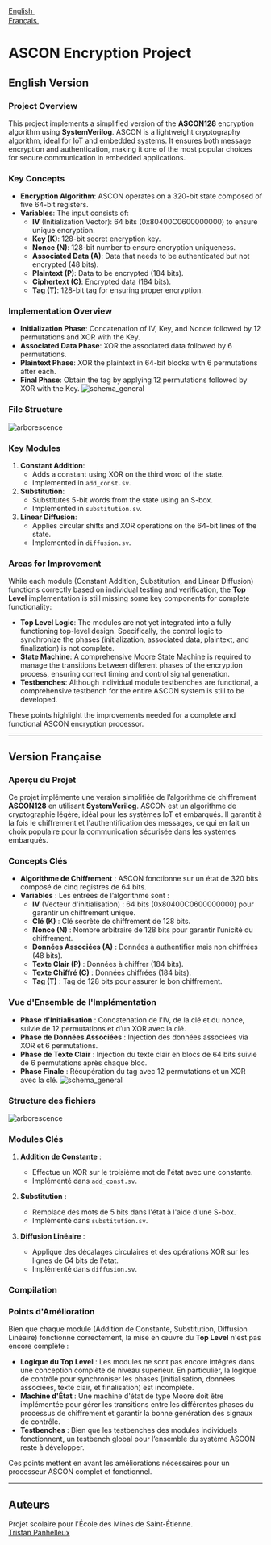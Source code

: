 
[English <img src="https://cdn-icons-png.flaticon.com/16/197/197374.png" width="16"/>](#english-version)  
[Français <img src="https://cdn-icons-png.flaticon.com/16/197/197560.png" width="16"/>](#version-fran%C3%A7aise)

# ASCON Encryption Project

<a name="english-version"></a>

## English Version

### Project Overview

This project implements a simplified version of the **ASCON128** encryption algorithm using **SystemVerilog**. ASCON is a lightweight cryptography algorithm, ideal for IoT and embedded systems. It ensures both message encryption and authentication, making it one of the most popular choices for secure communication in embedded applications.

### Key Concepts

-   **Encryption Algorithm**: ASCON operates on a 320-bit state composed of five 64-bit registers.
-   **Variables**: The input consists of:
    -   **IV** (Initialization Vector): 64 bits (0x80400C0600000000) to ensure unique encryption.
    -   **Key (K)**: 128-bit secret encryption key.
    -   **Nonce (N)**: 128-bit number to ensure encryption uniqueness.
    -   **Associated Data (A)**: Data that needs to be authenticated but not encrypted (48 bits).
    -   **Plaintext (P)**: Data to be encrypted (184 bits).
    -   **Ciphertext (C)**: Encrypted data (184 bits).
    -   **Tag (T)**: 128-bit tag for ensuring proper encryption.

### Implementation Overview

-   **Initialization Phase**: Concatenation of IV, Key, and Nonce followed by 12 permutations and XOR with the Key.
-   **Associated Data Phase**: XOR the associated data followed by 6 permutations.
-   **Plaintext Phase**: XOR the plaintext in 64-bit blocks with 6 permutations after each.
-   **Final Phase**: Obtain the tag by applying 12 permutations followed by XOR with the Key.
  ![schema_general](https://github.com/user-attachments/assets/a182039f-5c33-4fde-bbb6-1f2f7f201dab)

### File Structure
![arborescence](https://github.com/user-attachments/assets/56f91558-f632-487f-9a9b-69971b00fcd6)
### Key Modules

1.  **Constant Addition**:
    -   Adds a constant using XOR on the third word of the state.
    -   Implemented in `add_const.sv`.
2.  **Substitution**:
    -   Substitutes 5-bit words from the state using an S-box.
    -   Implemented in `substitution.sv`.
3.  **Linear Diffusion**:
    -   Applies circular shifts and XOR operations on the 64-bit lines of the state.
    -   Implemented in `diffusion.sv`.

### Areas for Improvement

While each module (Constant Addition, Substitution, and Linear Diffusion) functions correctly based on individual testing and verification, the **Top Level** implementation is still missing some key components for complete functionality:

-   **Top Level Logic**: The modules are not yet integrated into a fully functioning top-level design. Specifically, the control logic to synchronize the phases (initialization, associated data, plaintext, and finalization) is not complete.
-   **State Machine**: A comprehensive Moore State Machine is required to manage the transitions between different phases of the encryption process, ensuring correct timing and control signal generation.
-   **Testbenches**: Although individual module testbenches are functional, a comprehensive testbench for the entire ASCON system is still to be developed.

These points highlight the improvements needed for a complete and functional ASCON encryption processor.

----------

<a name="version-française"></a>

## Version Française

### Aperçu du Projet

Ce projet implémente une version simplifiée de l’algorithme de chiffrement **ASCON128** en utilisant **SystemVerilog**. ASCON est un algorithme de cryptographie légère, idéal pour les systèmes IoT et embarqués. Il garantit à la fois le chiffrement et l'authentification des messages, ce qui en fait un choix populaire pour la communication sécurisée dans les systèmes embarqués.

### Concepts Clés

-   **Algorithme de Chiffrement** : ASCON fonctionne sur un état de 320 bits composé de cinq registres de 64 bits.
-   **Variables** : Les entrées de l’algorithme sont :
    -   **IV** (Vecteur d'initialisation) : 64 bits (0x80400C0600000000) pour garantir un chiffrement unique.
    -   **Clé (K)** : Clé secrète de chiffrement de 128 bits.
    -   **Nonce (N)** : Nombre arbitraire de 128 bits pour garantir l’unicité du chiffrement.
    -   **Données Associées (A)** : Données à authentifier mais non chiffrées (48 bits).
    -   **Texte Clair (P)** : Données à chiffrer (184 bits).
    -   **Texte Chiffré (C)** : Données chiffrées (184 bits).
    -   **Tag (T)** : Tag de 128 bits pour assurer le bon chiffrement.

### Vue d'Ensemble de l'Implémentation

-   **Phase d'Initialisation** : Concatenation de l'IV, de la clé et du nonce, suivie de 12 permutations et d’un XOR avec la clé.
-   **Phase de Données Associées** : Injection des données associées via XOR et 6 permutations.
-   **Phase de Texte Clair** : Injection du texte clair en blocs de 64 bits suivie de 6 permutations après chaque bloc.
-   **Phase Finale** : Récupération du tag avec 12 permutations et un XOR avec la clé.
  ![schema_general](https://github.com/user-attachments/assets/9e40e26a-ef42-4096-8eff-aabec7f8890a)

### Structure des fichiers
![arborescence](https://github.com/user-attachments/assets/3e6e8dce-60b6-439b-b99c-b9f6251d761c)
### Modules Clés

1.  **Addition de Constante** :
    
    -   Effectue un XOR sur le troisième mot de l'état avec une constante.
    -   Implémenté dans `add_const.sv`.
2.  **Substitution** :
    
    -   Remplace des mots de 5 bits dans l'état à l'aide d'une S-box.
    -   Implémenté dans `substitution.sv`.
3.  **Diffusion Linéaire** :
    
    -   Applique des décalages circulaires et des opérations XOR sur les lignes de 64 bits de l'état.
    -   Implémenté dans `diffusion.sv`.

### Compilation


### Points d'Amélioration

Bien que chaque module (Addition de Constante, Substitution, Diffusion Linéaire) fonctionne correctement, la mise en œuvre du **Top Level** n'est pas encore complète :

-   **Logique du Top Level** : Les modules ne sont pas encore intégrés dans une conception complète de niveau supérieur. En particulier, la logique de contrôle pour synchroniser les phases (initialisation, données associées, texte clair, et finalisation) est incomplète.
-   **Machine d'État** : Une machine d'état de type Moore doit être implémentée pour gérer les transitions entre les différentes phases du processus de chiffrement et garantir la bonne génération des signaux de contrôle.
-   **Testbenches** : Bien que les testbenches des modules individuels fonctionnent, un testbench global pour l’ensemble du système ASCON reste à développer.

Ces points mettent en avant les améliorations nécessaires pour un processeur ASCON complet et fonctionnel.

----------

## Auteurs

Projet scolaire pour l'École des Mines de Saint-Étienne.  
[Tristan Panhelleux](https://github.com/tristanplx)
